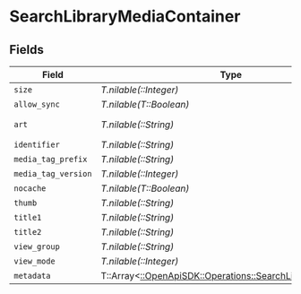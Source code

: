 # SearchLibraryMediaContainer


## Fields

| Field                                                                                                         | Type                                                                                                          | Required                                                                                                      | Description                                                                                                   | Example                                                                                                       |
| ------------------------------------------------------------------------------------------------------------- | ------------------------------------------------------------------------------------------------------------- | ------------------------------------------------------------------------------------------------------------- | ------------------------------------------------------------------------------------------------------------- | ------------------------------------------------------------------------------------------------------------- |
| `size`                                                                                                        | *T.nilable(::Integer)*                                                                                        | :heavy_minus_sign:                                                                                            | N/A                                                                                                           | 2                                                                                                             |
| `allow_sync`                                                                                                  | *T.nilable(T::Boolean)*                                                                                       | :heavy_minus_sign:                                                                                            | N/A                                                                                                           | false                                                                                                         |
| `art`                                                                                                         | *T.nilable(::String)*                                                                                         | :heavy_minus_sign:                                                                                            | N/A                                                                                                           | /:/resources/show-fanart.jpg                                                                                  |
| `identifier`                                                                                                  | *T.nilable(::String)*                                                                                         | :heavy_minus_sign:                                                                                            | N/A                                                                                                           | com.plexapp.plugins.library                                                                                   |
| `media_tag_prefix`                                                                                            | *T.nilable(::String)*                                                                                         | :heavy_minus_sign:                                                                                            | N/A                                                                                                           | /system/bundle/media/flags/                                                                                   |
| `media_tag_version`                                                                                           | *T.nilable(::Integer)*                                                                                        | :heavy_minus_sign:                                                                                            | N/A                                                                                                           | 1698860922                                                                                                    |
| `nocache`                                                                                                     | *T.nilable(T::Boolean)*                                                                                       | :heavy_minus_sign:                                                                                            | N/A                                                                                                           | true                                                                                                          |
| `thumb`                                                                                                       | *T.nilable(::String)*                                                                                         | :heavy_minus_sign:                                                                                            | N/A                                                                                                           | /:/resources/show.png                                                                                         |
| `title1`                                                                                                      | *T.nilable(::String)*                                                                                         | :heavy_minus_sign:                                                                                            | N/A                                                                                                           | TV Shows                                                                                                      |
| `title2`                                                                                                      | *T.nilable(::String)*                                                                                         | :heavy_minus_sign:                                                                                            | N/A                                                                                                           | Search for ''                                                                                                 |
| `view_group`                                                                                                  | *T.nilable(::String)*                                                                                         | :heavy_minus_sign:                                                                                            | N/A                                                                                                           | season                                                                                                        |
| `view_mode`                                                                                                   | *T.nilable(::Integer)*                                                                                        | :heavy_minus_sign:                                                                                            | N/A                                                                                                           | 65593                                                                                                         |
| `metadata`                                                                                                    | T::Array<[::OpenApiSDK::Operations::SearchLibraryMetadata](../../models/operations/searchlibrarymetadata.md)> | :heavy_minus_sign:                                                                                            | N/A                                                                                                           |                                                                                                               |